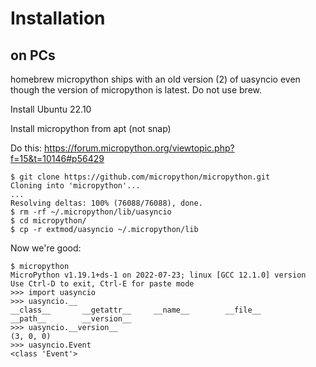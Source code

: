 # Installation

## on PCs

homebrew micropython ships with an old version (2) of uasyncio even though the version of micropython is latest. Do not use brew.

Install Ubuntu 22.10

Install micropython from apt (not snap)

Do this: https://forum.micropython.org/viewtopic.php?f=15&t=10146#p56429

```
$ git clone https://github.com/micropython/micropython.git
Cloning into 'micropython'...
...
Resolving deltas: 100% (76088/76088), done.
$ rm -rf ~/.micropython/lib/uasyncio
$ cd micropython/
$ cp -r extmod/uasyncio ~/.micropython/lib
```

Now we're good:

```
$ micropython
MicroPython v1.19.1+ds-1 on 2022-07-23; linux [GCC 12.1.0] version
Use Ctrl-D to exit, Ctrl-E for paste mode
>>> import uasyncio
>>> uasyncio.__
__class__       __getattr__     __name__        __file__
__path__        __version__
>>> uasyncio.__version__
(3, 0, 0)
>>> uasyncio.Event
<class 'Event'>
```
